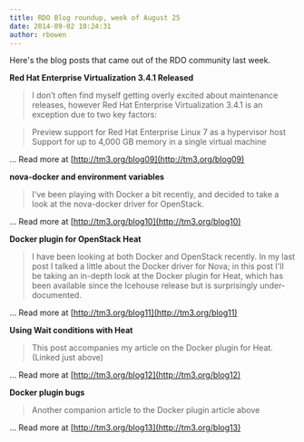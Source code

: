 ```yaml
---
title: RDO Blog roundup, week of August 25
date: 2014-09-02 10:24:31
author: rbowen
---
```


Here's the blog posts that came out of the RDO community last week.

**Red Hat Enterprise Virtualization 3.4.1 Released**

> I don’t often find myself getting overly excited about maintenance releases, however Red Hat Enterprise Virtualization 3.4.1 is an exception due to two key factors:

> Preview support for Red Hat Enterprise Linux 7 as a hypervisor host
> Support for up to 4,000 GB memory in a single virtual machine

... Read more at [http://tm3.org/blog09](http://tm3.org/blog09)


**nova-docker and environment variables**

> I've been playing with Docker a bit recently, and decided to take a look at the nova-docker driver for OpenStack.

... Read more at [http://tm3.org/blog10](http://tm3.org/blog10)


**Docker plugin for OpenStack Heat**

> I have been looking at both Docker and OpenStack recently. In my last post I talked a little about the Docker driver for Nova; in this post I'll be taking an in-depth look at the Docker plugin for Heat, which has been available since the Icehouse release but is surprisingly under-documented.

... Read more at [http://tm3.org/blog11](http://tm3.org/blog11)

**Using Wait conditions with Heat**

> This post accompanies my article on the Docker plugin for Heat. (Linked just above)

... Read more at [http://tm3.org/blog12](http://tm3.org/blog12)

**Docker plugin bugs**

> Another companion article to the Docker plugin article above

... Read more at [http://tm3.org/blog13](http://tm3.org/blog13)

